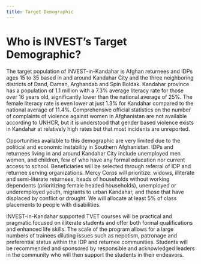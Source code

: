 ```yaml
---
title: Target Demographic
---
```


# Who is INVEST’s Target Demographic?
The target population of INVEST-in-Kandahar is Afghan returnees and IDPs ages 15 to 35 based in and around Kandahar City and the three neighboring districts of Dand, Daman, Arghandab and Spin Boldak. Kandahar province has a population of 1.1 million with a 7.3% average literacy rate for those over 16 years old, significantly lower than the national average of 25%. The female literacy rate is even lower at just 1.3% for Kandahar compared to the national average of 11.4%. Comprehensive official statistics on the number of complaints of violence against women in Afghanistan are not available according to UNHCR, but it is understood that gender based violence exists in Kandahar at relatively high rates but that most incidents are unreported.

Opportunities available to this demographic are very limited due to the political and economic instability in Southern Afghanistan. IDPs and returnees living in and around Kandahar City include unemployed men women, and children, few of who have any formal education nor current access to school. Beneficiaries will be selected through referral of IDP and returnee serving organizations. Mercy Corps will prioritize: widows, illiterate and semi-literate returnees, heads of households without working dependents (prioritizing female headed households), unemployed or underemployed youth, migrants to urban Kandahar, and those that have displaced by conflict or drought. We will allocate at least 5% of class placements to people with disabilities.

INVEST-in-Kandahar supported TVET courses will be practical and pragmatic focused on illiterate students and offer both formal qualifications and enhanced life skills. The scale of the program allows for a large numbers of trainees diluting issues such as nepotism, patronage and preferential status within the IDP and returnee communities. Students will be recommended and sponsored by responsible and acknowledged leaders in the community who will then support the students in their endeavors. 
